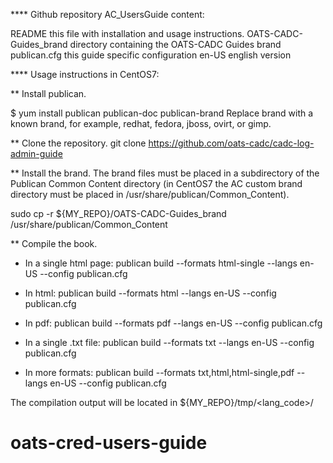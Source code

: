**** Github repository AC_UsersGuide content:

README this file with installation and usage instructions.
OATS-CADC-Guides_brand 	directory containing the OATS-CADC Guides brand
publican.cfg 		this guide specific configuration
en-US  			english version

**** Usage instructions in CentOS7:

** Install publican. 

$ yum install publican publican-doc publican-brand
Replace brand with a known brand, for example, redhat, fedora, jboss, ovirt, or gimp.


** Clone the repository.
git clone https://github.com/oats-cadc/cadc-log-admin-guide

** Install the brand. 
The brand files must be placed in a subdirectory of the Publican Common Content
directory (in CentOS7 the AC custom brand directory must be placed in
/usr/share/publican/Common_Content). 

sudo cp -r ${MY_REPO}/OATS-CADC-Guides_brand /usr/share/publican/Common_Content

** Compile the book.

* In a single html page:
publican build --formats html-single --langs en-US --config publican.cfg

* In html:
publican build --formats html --langs en-US --config publican.cfg

* In pdf:
publican build --formats pdf --langs en-US --config publican.cfg

* In a single .txt file:
publican build --formats txt --langs en-US --config publican.cfg

* In more formats:
publican build --formats txt,html,html-single,pdf --langs en-US --config publican.cfg

The compilation output will be located in ${MY_REPO}/tmp/<lang_code>/<format>

# oats-cred-users-guide

